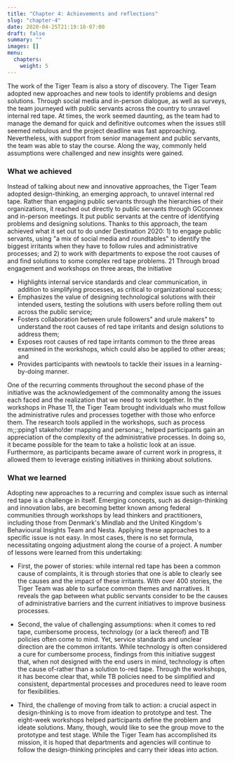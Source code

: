 ```yaml
---
title: "Chapter 4: Achievements and reflections"
slug: "chapter-4"
date: 2020-04-25T21:19:18-07:00
draft: false
summary: ""
images: []
menu:
  chapters:
    weight: 5
---
```


The work of the Tiger Team is also a story of discovery. The Tiger Team adopted new approaches and new tools to identify problems and design solutions. Through social media and in-person dialogue, as well as surveys, the team journeyed with public servants across the country to unravel internal red tape. At times, the work seemed daunting, as the team had to manage the demand for quick and definitive outcomes when the issues still seemed nebulous and the project deadline was fast approaching. Nevertheless, with support from senior management and public servants, the team was able to stay the course. Along the way, commonly held assumptions were challenged and new insights were gained.

### What we achieved

Instead of talking about new and innovative approaches, the Tiger Team adopted design-thinking, an emerging approach, to unravel internal red tape. Rather than engaging public servants through the hierarchies of their organizations, it reached out directly to public servants through GCconnex and in-person meetings. It put public servants at the centre of identifying problems and designing solutions. Thanks to this approach, the team achieved what it set out to do under Destination 2020: 1) to engage public servants, using "a mix of social media and roundtables" to identify the biggest irritants when they have to follow rules and administrative processes; and 2) to work with departments to expose the root causes of and find solutions to some complex red tape problems. 21
Through broad engagement and workshops on three areas, the initiative

* Highlights internal service standards and clear communication, in addition to simplifying processes, as critical to organizational success;
* Emphasizes the value of designing technological solutions with their intended users, testing the solutions with users before rolling them out across the public service;
* Fosters collaboration between urule followers" and urule makers" to understand the root causes of red tape irritants and design solutions to address them;
* Exposes root causes of red tape irritants common to the three areas examined in the workshops, which could also be applied to other areas; and
* Provides participants with newtools to tackle their issues in a learning-by-doing manner.

One of the recurring comments throughout  the  second  phase of  the  initiative was the  acknowledgement of the commonality among the  issues each faced and the  realization  that we need  to  work together.  In  the workshops in Phase 11,  the  Tiger Team brought individuals  who  must follow the administrative rules and processes together with those who enforce them. The research tools applied in the workshops, such as process m;;:pping1   stakeho!der  rnapping and persona:;,  helped participants gain an appreciation of the complexity of the administrative processes. In doing so, it became possible for the team to take a holistic look at an issue. Furthermore, as participants became aware of current work in progress, it allowed them to leverage existing initiatives in thinking about solutions.

### What we learned

Adopting new approaches to a recurring and complex issue such as internal red tape  is a  challenge  in itself. Emerging concepts, such as design-thinking and innovation labs, are becoming better  known among federal communities through workshops by lead thinkers and practitioners, including those from Denmark's Mindlab and the United Kingdom's Behavioural Insights Team and Nesta. Applying these approaches to a specific issue is not easy. In most cases, there is no set formula, necessitating ongoing adjustment along the course of a project. A number of lessons were learned from this undertaking:

* First, the power of stories: while internal red tape has been a common cause of complaints, it is through stories that one is able to clearly see the causes and the impact of these irritants. With over 400 stories, the Tiger Team was able to surface common themes and narratives. It reveals the gap between what public servants consider to be the causes of administrative barriers and the current initiatives to improve business processes.

* Second, the value of challenging assumptions: when it comes to red tape, cumbersome process, technology (or a lack thereof) and TB policies often come to mind. Yet, service standards and unclear direction are the common irritants. While technology is often considered a cure for cumbersome process, findings from this initiative suggest that, when not designed with the end users in mind, technology is often the cause  of-rather  than a solution  to-red tape. Through the workshops, it has become clear that, while TB policies need to be simplified and consistent, departmental processes and procedures need to leave room for flexibilities.

* Third, the challenge of moving from talk to action: a crucial aspect in design-thinking is to move from ideation to prototype and test. The eight-week workshops helped participants define the problem and ideate solutions. Many, though, would like to see the group move to the prototype and test stage. While the Tiger Team has accomplished its mission, it is hoped that departments and agencies will continue to follow the design-thinking principles and carry their ideas into action.
